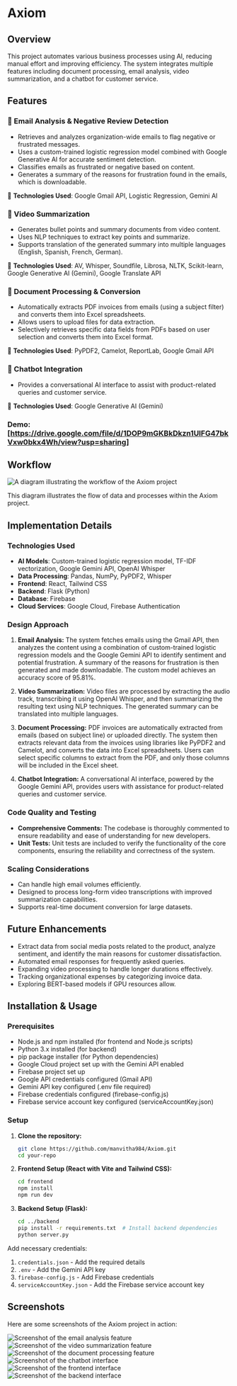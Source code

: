 # Axiom

## Overview
This project automates various business processes using AI, reducing manual effort and improving efficiency. The system integrates multiple features including document processing, email analysis, video summarization, and a chatbot for customer service.

## Features

### 📧 Email Analysis & Negative Review Detection
- Retrieves and analyzes organization-wide emails to flag negative or frustrated messages.
- Uses a custom-trained logistic regression model combined with Google Generative AI for accurate sentiment detection.
- Classifies emails as frustrated or negative based on content.
- Generates a summary of the reasons for frustration found in the emails, which is downloadable.

🔹 **Technologies Used**: Google Gmail API, Logistic Regression, Gemini AI

### 🎥 Video Summarization
- Generates bullet points and summary documents from video content.
- Uses NLP techniques to extract key points and summarize.
- Supports translation of the generated summary into multiple languages (English, Spanish, French, German).

🔹 **Technologies Used**: AV, Whisper, Soundfile, Librosa, NLTK, Scikit-learn, Google Generative AI (Gemini), Google Translate API

### 📄 Document Processing & Conversion
- Automatically extracts PDF invoices from emails (using a subject filter) and converts them into Excel spreadsheets.
- Allows users to upload files for data extraction.
- Selectively retrieves specific data fields from PDFs based on user selection and converts them into Excel format.

🔹 **Technologies Used**: PyPDF2, Camelot, ReportLab, Google Gmail API

### 🤖 Chatbot Integration
- Provides a conversational AI interface to assist with product-related queries and customer service.

🔹 **Technologies Used**: Google Generative AI (Gemini)

### **Demo:** [https://drive.google.com/file/d/1DOP9mGKBkDkzn1UlFG47bkVxw0bkx4Wh/view?usp=sharing]


## Workflow

![A diagram illustrating the workflow of the Axiom project](front/src/assets/workflow.png)

This diagram illustrates the flow of data and processes within the Axiom project.

## Implementation Details

### Technologies Used
- **AI Models**: Custom-trained logistic regression model, TF-IDF vectorization, Google Gemini API, OpenAI Whisper
- **Data Processing**: Pandas, NumPy, PyPDF2, Whisper
- **Frontend**: React, Tailwind CSS
- **Backend**: Flask (Python)
- **Database**: Firebase
- **Cloud Services**: Google Cloud, Firebase Authentication

### Design Approach

1. **Email Analysis:** The system fetches emails using the Gmail API, then analyzes the content using a combination of custom-trained logistic regression models and the Google Gemini API to identify sentiment and potential frustration. A summary of the reasons for frustration is then generated and made downloadable. The custom model achieves an accuracy score of 95.81%.

2. **Video Summarization:** Video files are processed by extracting the audio track, transcribing it using OpenAI Whisper, and then summarizing the resulting text using NLP techniques. The generated summary can be translated into multiple languages.

3. **Document Processing:** PDF invoices are automatically extracted from emails (based on subject line) or uploaded directly. The system then extracts relevant data from the invoices using libraries like PyPDF2 and Camelot, and converts the data into Excel spreadsheets. Users can select specific columns to extract from the PDF, and only those columns will be included in the Excel sheet.

4. **Chatbot Integration:** A conversational AI interface, powered by the Google Gemini API, provides users with assistance for product-related queries and customer service.

### Code Quality and Testing

- **Comprehensive Comments:** The codebase is thoroughly commented to ensure readability and ease of understanding for new developers.
- **Unit Tests:** Unit tests are included to verify the functionality of the core components, ensuring the reliability and correctness of the system.

### Scaling Considerations
- Can handle high email volumes efficiently.
- Designed to process long-form video transcriptions with improved summarization capabilities.
- Supports real-time document conversion for large datasets.

## Future Enhancements
- Extract data from social media posts related to the product, analyze sentiment, and identify the main reasons for customer dissatisfaction.
- Automated email responses for frequently asked queries.
- Expanding video processing to handle longer durations effectively.
- Tracking organizational expenses by categorizing invoice data.
- Exploring BERT-based models if GPU resources allow.

## Installation & Usage

### Prerequisites

- Node.js and npm installed (for frontend and Node.js scripts)
- Python 3.x installed (for backend)
- pip package installer (for Python dependencies)
- Google Cloud project set up with the Gemini API enabled
- Firebase project set up
- Google API credentials configured (Gmail API)
- Gemini API key configured (.env file required)
- Firebase credentials configured (firebase-config.js)
- Firebase service account key configured (serviceAccountKey.json)

### Setup

1. **Clone the repository:**

    ```sh
    git clone https://github.com/manvitha984/Axiom.git
    cd your-repo
    ```

2. **Frontend Setup (React with Vite and Tailwind CSS):**

    ```sh
    cd frontend
    npm install
    npm run dev
    ```

3. **Backend Setup (Flask):**

    ```sh
    cd ../backend
    pip install -r requirements.txt  # Install backend dependencies
    python server.py
    ```

Add necessary credentials:
1. `credentials.json` - Add the required details
2. `.env` - Add the Gemini API key
3. `firebase-config.js` - Add Firebase credentials
4. `serviceAccountKey.json` - Add the Firebase service account key

## Screenshots

Here are some screenshots of the Axiom project in action:

![Screenshot of the email analysis feature](front/src/assets/image1.png)
![Screenshot of the video summarization feature](front/src/assets/image2.png)
![Screenshot of the document processing feature](front/src/assets/image3.png)
![Screenshot of the chatbot interface](front/src/assets/image4.png)
![Screenshot of the frontend interface](front/src/assets/image5.png)
![Screenshot of the backend interface](front/src/assets/image6.png)

